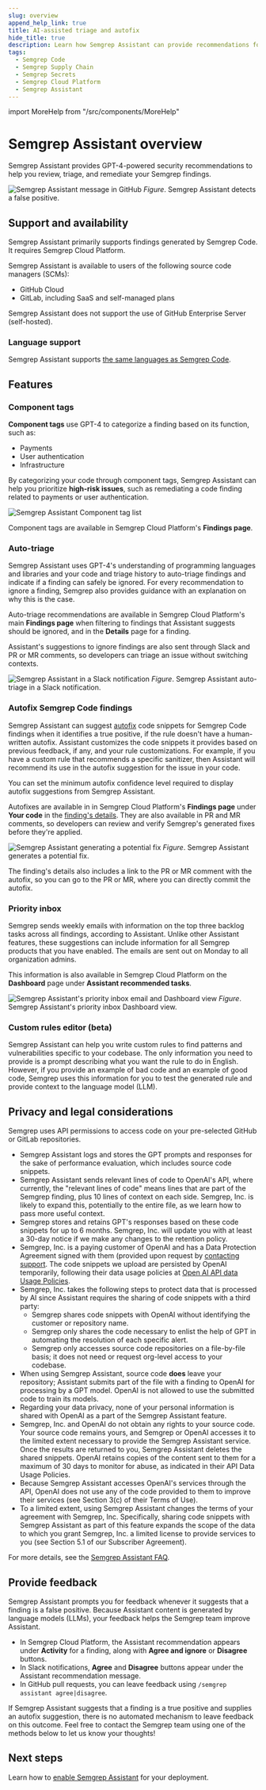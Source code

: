 ```yaml
---
slug: overview
append_help_link: true
title: AI-assisted triage and autofix
hide_title: true
description: Learn how Semgrep Assistant can provide recommendations for triage and remediation of Semgrep findings. 
tags:
  - Semgrep Code
  - Semgrep Supply Chain
  - Semgrep Secrets
  - Semgrep Cloud Platform
  - Semgrep Assistant
---
```


import MoreHelp from "/src/components/MoreHelp"

# Semgrep Assistant overview

Semgrep Assistant provides GPT-4-powered security recommendations to help you review, triage, and remediate your Semgrep findings.

![Semgrep Assistant message in GitHub](/img/semgrep-assistant-github.png)
*Figure*. Semgrep Assistant detects a false positive.

## Support and availability

Semgrep Assistant primarily supports findings generated by Semgrep Code. It requires Semgrep Cloud Platform.

Semgrep Assistant is available to users of the following source code managers (SCMs):
  * GitHub Cloud
  * GitLab, including SaaS and self-managed plans

Semgrep Assistant does not support the use of GitHub Enterprise Server (self-hosted).

### Language support

Semgrep Assistant supports [the same languages as Semgrep Code](/supported-languages).

## Features

### Component tags

**Component tags** use GPT-4 to categorize a finding based on its function, such as:

- Payments
- User authentication
- Infrastructure

By categorizing your code through component tags, Semgrep Assistant can help you prioritize **high-risk issues**, such as remediating a code finding related to payments or user authentication.

![Semgrep Assistant Component tag list](/img/assistant-component-tags.png)

Component tags are available in Semgrep Cloud Platform's **Findings page**.

### Auto-triage

Semgrep Assistant uses GPT-4's understanding of programming languages and libraries and your code and triage history to auto-triage findings and indicate if a finding can safely be ignored. For every recommendation to ignore a finding, Semgrep also provides guidance with an explanation on why this is the case.

Auto-triage recommendations are available in Semgrep Cloud Platform's main **Findings page** when filtering to findings that Assistant suggests should be ignored, and in the **Details** page for a finding. 

Assistant's suggestions to ignore findings are also sent through Slack and PR or MR comments, so developers can triage an issue without switching contexts.

![Semgrep Assistant in a Slack notification](/img/semgrep-assistant-slack.png#md-width)
    *Figure*. Semgrep Assistant auto-triage in a Slack notification.

### Autofix Semgrep Code findings

Semgrep Assistant can suggest [autofix](/writing-rules/autofix/) code snippets for Semgrep Code findings when it identifies a true positive, if the rule doesn't have a human-written autofix. Assistant customizes the code snippets it provides based on previous feedback, if any, and your rule customizations. For example, if you have a custom rule that recommends a specific sanitizer, then Assistant will recommend its use in the autofix suggestion for the issue in your code.

You can set the minimum autofix confidence level required to display autofix suggestions from Semgrep Assistant.

Autofixes are available in in Semgrep Cloud Platform's **Findings page** under **Your code** in the [finding's details](/docs/semgrep-code/findings/#view-findings-details-about-a-specific-finding). They are also available in PR and MR comments, so developers can review and verify Semgrep's generated fixes before they're applied.

![Semgrep Assistant generating a potential fix](/img/semgrep-assistant-autofix.png)
*Figure*. Semgrep Assistant generates a potential fix.

The finding's details also includes a link to the PR or MR comment with the autofix, so you can go to the PR or MR, where you can directly commit the autofix.

### Priority inbox

Semgrep sends weekly emails with information on the top three backlog tasks across all findings, according to Assistant. Unlike other Assistant features, these suggestions can include information for all Semgrep products that you have enabled. The emails are sent out on Monday to all organization admins.

This information is also available in Semgrep Cloud Platform on the **Dashboard** page under **Assistant recommended tasks**.

![Semgrep Assistant's priority inbox email and Dashboard view](/img/priority-inbox.png#md-width)
    *Figure*. Semgrep Assistant's priority inbox Dashboard view.

### Custom rules editor (beta)

Semgrep Assistant can help you write custom rules to find patterns and vulnerabilities specific to your codebase. The only information you need to provide is a prompt describing what you want the rule to do in English. However, if you provide an example of bad code and an example of good code, Semgrep uses this information for you to test the generated rule and provide context to the language model (LLM).

## Privacy and legal considerations

Semgrep uses API permissions to access code on your pre-selected GitHub or GitLab repositories.

* Semgrep Assistant logs and stores the GPT prompts and responses for the sake of performance evaluation, which includes source code snippets.
* Semgrep Assistant sends relevant lines of code to OpenAI's API, where currently, the "relevant lines of code" means lines that are part of the Semgrep finding, plus 10 lines of context on each side. Semgrep, Inc. is likely to expand this, potentially to the entire file, as we learn how to pass more useful context.
* Semgrep stores and retains GPT's responses based on these code snippets for up to 6 months. Semgrep, Inc. will update you with at least a 30-day notice if we make any changes to the retention policy.
* Semgrep, Inc. is a paying customer of OpenAI and has a Data Protection Agreement signed with them (provided upon request by [contacting support](/docs/support). The code snippets we upload are persisted by OpenAI temporarily, following their data usage policies at [Open AI API data Usage Policies](https://openai.com/policies/api-data-usage-policies).
* Semgrep, Inc. takes the following steps to protect data that is processed by AI since Assistant requires the sharing of code snippets with a third party:
  * Semgrep shares code snippets with OpenAI without identifying the customer or repository name.
  * Semgrep only shares the code necessary to enlist the help of GPT in automating the resolution of each specific alert.
  * Semgrep only accesses source code repositories on a file-by-file basis; it does not need or request org-level access to your codebase.
* When using Semgrep Assistant, source code **does** leave your repository; Assistant submits part of the file with a finding to OpenAI for processing by a GPT model. OpenAI is not allowed to use the submitted code to train its models.
* Regarding your data privacy, none of your personal information is shared with OpenAI as a part of the Semgrep Assistant feature.
* Semgrep, Inc. and OpenAI do not obtain any rights to your source code. Your source code remains yours, and Semgrep or OpenAI accesses it to the limited extent necessary to provide the Semgrep Assistant service. Once the results are returned to you, Semgrep Assistant deletes the shared snippets. OpenAI retains copies of the content sent to them for a maximum of 30 days to monitor for abuse, as indicated in their API Data Usage Policies.
* Because Semgrep Assistant accesses OpenAI's services through the API, OpenAI does not use any of the code provided to them to improve their services (see Section 3(c) of their Terms of Use).
* To a limited extent, using Semgrep Assistant changes the terms of your agreement with Semgrep, Inc. Specifically, sharing code snippets with Semgrep Assistant as part of this feature expands the scope of the data to which you grant Semgrep, Inc. a limited license to provide services to you (see Section 5.1 of our Subscriber Agreement).

For more details, see the [Semgrep Assistant FAQ](https://get.semgrep.dev/assistant).

## Provide feedback

Semgrep Assistant prompts you for feedback whenever it suggests that a finding is a false positive. Because Assistant content is generated by language models (LLMs), your feedback helps the Semgrep team improve Assistant.

* In Semgrep Cloud Platform, the Assistant recommendation appears under **Activity** for a finding, along with **Agree and ignore** or **Disagree** buttons.
* In Slack notifications, **Agree** and **Disagree** buttons appear under the Assistant recommendation message.
* In GitHub pull requests, you can leave feedback using `/semgrep assistant agree|disagree`.

If Semgrep Assistant suggests that a finding is a true positive and supplies an autofix suggestion, there is no automated mechanism to leave feedback on this outcome. Feel free to contact the Semgrep team using one of the methods below to let us know your thoughts!

## Next steps

Learn how to [enable Semgrep Assistant](/semgrep-assistant/getting-started) for your deployment.

<MoreHelp />
